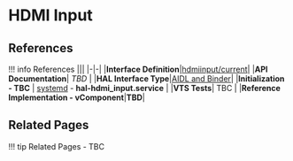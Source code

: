 # HDMI Input

## References

!!! info References
    |||
    |-|-|
    |**Interface Definition**|[hdmiinput/current](https://github.com/rdkcentral/rdk-halif-aidl/tree/main/hdmiinput/current)|
    |**API Documentation**| *TBD* |
    |**HAL Interface Type**|[AIDL and Binder](../../../introduction/aidl_and_binder.md)|
    |**Initialization - TBC** | [systemd](../../../vsi/systemd/current/systemd.md) - **hal-hdmi_input.service** |
    |**VTS Tests**| TBC |
    |**Reference Implementation - vComponent**|**TBD**|

## Related Pages

!!! tip Related Pages
    - TBC
